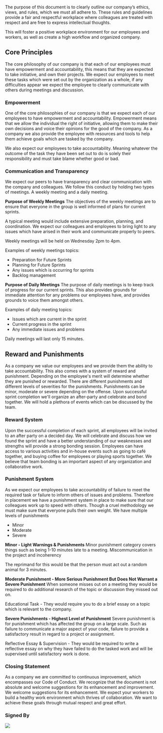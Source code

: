 The purpose of this document is to clearly outline our company’s ethics, views, and rules, which we must all adhere to. These rules and guidelines provide a fair and respectful workplace where colleagues are treated with respect and are free to express intellectual thoughts.

This will foster a positive workplace environment for our employees and workers, as well as create a high workflow and organized company.

## Core Principles
The core philosophy of our company is that each of our employees must have empowerment and accountability, this means that they are expected to take initiative, and own their projects. We expect our employees to meet these tasks which were set out by the organization as a whole, if any difficulties appear we expect the employee to clearly communicate with others during meetings and discussion. 

### Empowerment
One of the core philosophies of our company is that we expect each of our employees to have empowerment and accountability. Empowerment means that we allow the individual the right of initiative, allowing them to make their own decisions and voice their opinions for the good of the company. As a company we also provide the employee with resources and tools to help them achieve goals which are tasked by the company.

We also expect our employees to take accountability. Meaning whatever the outcome of the task they have been set out to do is solely their responsibility and must take blame whether good or bad. 

### Communication and Transparency
We expect our peers to have transparency and clear communication with the company and colleagues. We follow this conduct by holding two types of meetings. A weekly meeting and a daily meeting.

**Purpose of Weekly Meetings**
The objectives of the weekly meetings are to ensure that everyone in the group is well informed of plans for current sprints.

A typical meeting would include extensive preparation, planning, and coordination. We expect our colleagues and employees to bring light to any issues which have arised in their work and communicate properly to peers. 

Weekly meetings will be held on Wednesday 2pm to 4pm.

Examples of weekly meetings topics:
- Preparation for Future Sprints
- Planning for Future Sprints
- Any issues which is occurring for sprints
- Backlog management

**Purpose of Daily Meetings**
The purpose of daily meetings is to keep track of progress for our current sprints. This also provides grounds for immediate attention for any problems our employees have, and provides grounds to voice them amongst others.

Examples of daily meeting topics:
- Issues which are current in the sprint
- Current progress in the sprint
- Any immediate issues and problems

Daily meetings will last only 15 minutes.


## Reward and Punishments
As a company we value our employees and we provide them the ability to take accountability. This also comes with a system of reward and punishment. Depending on the employee's merit will determine whether they are punished or rewarded. There are different punishments and different levels of severities for the punishments. Punishments can be minor, moderate or severe depending on the offense. Upon successful sprint completion we'll organize an after-party and celebrate and bond together. We will hold a plethora of events which can be discussed by the team. 

### Reward System
Upon the successful completion of each sprint, all employees will be invited to an after party on a decided day. We will celebrate and discuss how we found the sprint and have a better understanding of our weaknesses and strengths will provide a strong bonding session. Employees can have access to various activities and in-house events such as going to café together, and buying coffee for employees or playing sports together. We believe that team bonding is an important aspect of any organization and collaborative work. 

### Punishment System
As we expect our employees to take accountability of failure to meet the required task or failure to inform others of issues and problems. Therefore in placement we have a punishment system in place to make sure that our colleagues work up to speed with others. Though a cruel methodology we must make sure that everyone pulls their own weight. We have multiple levels of punishments

- Minor
- Moderate
- Severe


**Minor - Light Warnings & Punishments**
Minor punishment category covers things such as being 1-10 minutes late to a meeting. 
Miscommunication in the project and incoherency 

The reprimand for this would be that the person must act out a random animal for 3 minutes.

**Moderate Punishment - More Serious Punishment But Does Not Warrant a Severe Punishment**
When someone misses out on a meeting they would be required to do additional research of the topic or discussion they missed out on. 

Educational Task - They would require you to do a brief essay on a topic which is relevant to the company.

**Severe Punishments - Highest Level of Punishment**
Severe punishment is for punishment which has affected the group on a large scale. Such as failure to communicate a major aspect of your code, failure to provide a satisfactory result in regard to a project or assignment.

Reflective Essay & Supervision - They would be required to write a reflective essay on why they have failed to do the tasked work and will be supervised until satisfactory work is done.


### Closing Statement
As a company we are committed to continuous improvement, which encompasses our Code of Conduct. We recognize that the document is not absolute and welcome suggestions for its enhancement and improvement. We welcome suggestions for its enhancement. We expect your workers to build a healthy work environment which thrives of collaboration. We want to achieve these goals through mutual respect and great effort.


### Signed By
<a href="https://github.com/Entropic-Visio/swe-pioneers/graphs/contributors">
  <img src="https://contrib.rocks/image?repo=Entropic-Visio/swe-pioneers" />
</a>

